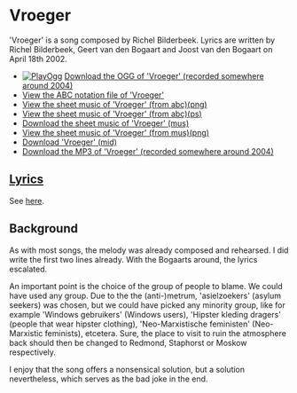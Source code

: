 # Vroeger

'Vroeger' is a song composed by Richel Bilderbeek.
Lyrics are written by Richel Bilderbeek, Geert van den Bogaart and 
Joost van den Bogaart on April 18th 2002.

 * [![PlayOgg](http://static.fsf.org/playogg/Play_ogg_80x15.png "I support PlayOgg!")](http://playogg.org) [Download the OGG of 'Vroeger' (recorded somewhere around 2004)](http://www.richelbilderbeek.nl/CD03_15Vroeger.ogg)
 * [View the ABC notation file of 'Vroeger'](08_vroeger.abc)
 * [View the sheet music of 'Vroeger' (from abc)(png)](08_vroeger.png)
 * [View the sheet music of 'Vroeger' (from abc)(ps)](08_vroeger.ps)
 * [Download the sheet music of 'Vroeger' (mus)](08_vroeger.mus)
 * [View the sheet music of 'Vroeger' (from mus)(png)](08_vroeger_mus.png)
 * [Download 'Vroeger' (mid)](http://www.richelbilderbeek.nl/SongVroeger.mid)
 * [Download the MP3 of 'Vroeger' (recorded somewhere around 2004)](http://www.richelbilderbeek.nl/CD03_15Vroeger.mp3)

## [Lyrics](08_vroeger.txt)

See [here](08_vroeger.txt).

## Background

As with most songs, the melody was already composed and rehearsed.
I did write the first two lines already. With the Bogaarts around,
the lyrics escalated. 

An important point is the choice of the group of people to blame.
We could have used any group. Due to the the (anti-)metrum, 
'asielzoekers' (asylum seekers) was chosen, but we could have
picked any minority group, like for example 'Windows gebruikers' (Windows
users), 'Hipster kleding dragers' (people that wear hipster clothing), 
'Neo-Marxistische feministen' (Neo-Marxistic feminists), etcetera.
Sure, the place to visit to ruin the atmosphere back should then be
changed to Redmond, Staphorst or Moskow respectively.

I enjoy that the song offers a nonsensical solution, but a solution
nevertheless, which serves as the bad joke in the end.
